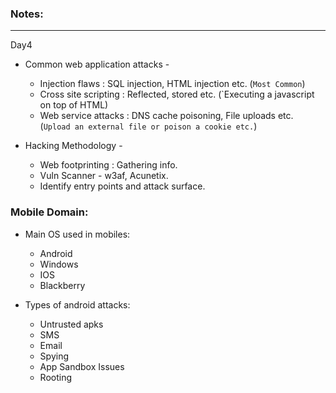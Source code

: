### Notes:

---

Day4

* Common web application attacks -
  * Injection flaws : SQL injection, HTML injection etc. (`Most Common`)
  * Cross site scripting : Reflected, stored etc. (`Executing a javascript on top of HTML)
  * Web service attacks : DNS cache poisoning, File uploads etc. (`Upload an external file or poison a cookie etc.`)

* Hacking Methodology - 
  * Web footprinting : Gathering info.
  * Vuln Scanner - w3af, Acunetix.
  * Identify entry points and attack surface.

### Mobile Domain:

* Main OS used in mobiles:
  * Android
  * Windows
  * IOS
  * Blackberry

* Types of android attacks:
  * Untrusted apks
  * SMS
  * Email
  * Spying
  * App Sandbox Issues
  * Rooting





